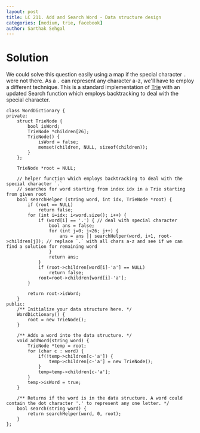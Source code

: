 ```yaml
---
layout: post
title: LC 211. Add and Search Word - Data structure design
categories: [medium, trie, facebook]
author: Sarthak Sehgal
---
```

# Solution
We could solve this question easily using a map if the special character `.` were not there. As a `.` can represent any character a-z, we'll have to employ a different technique. This is a standard implementation of [Trie](https://www.geeksforgeeks.org/trie-insert-and-search/) with an updated Search function which employs backtracking to deal with the special character.

```
class WordDictionary {
private:
    struct TrieNode {
        bool isWord;
        TrieNode *children[26];
        TrieNode() {
            isWord = false;
            memset(children, NULL, sizeof(children));
        }
    };
    
    TrieNode *root = NULL;
    
    // helper function which employs backtracking to deal with the special character `.`
    // searches for word starting from index idx in a Trie starting from given root
    bool searchHelper (string word, int idx, TrieNode *root) {
        if (root == NULL)
            return false;
        for (int i=idx; i<word.size(); i++) {
            if (word[i] == '.') { // deal with special character
                bool ans = false;
                for (int j=0; j<26; j++) {
                    ans = ans || searchHelper(word, i+1, root->children[j]); // replace `.` with all chars a-z and see if we can find a solution for remaining word
                }
                return ans;
            }
            if (root->children[word[i]-'a'] == NULL)
                return false;
            root=root->children[word[i]-'a'];
        }

        return root->isWord;
    }
public:
    /** Initialize your data structure here. */
    WordDictionary() {
        root = new TrieNode();
    }
    
    /** Adds a word into the data structure. */
    void addWord(string word) {
        TrieNode *temp = root;
        for (char c : word) {
            if(!temp->children[c-'a']) {
                temp->children[c-'a'] = new TrieNode();
            }
            temp=temp->children[c-'a'];
        }
        temp->isWord = true;
    }
    
    /** Returns if the word is in the data structure. A word could contain the dot character '.' to represent any one letter. */
    bool search(string word) {
        return searchHelper(word, 0, root);
    }
};
```